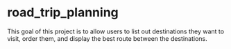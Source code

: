# road_trip_planning
This goal of this project is to allow users to list out destinations they want to visit, order them, and display the best route between the destinations.
